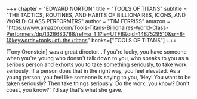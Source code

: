 +++
chapter = "EDWARD NORTON"
title = "TOOLS OF TITANS"
subtitle = "THE TACTICS, ROUTINES, AND HABITS OF BILLIONAIRES, ICONS, AND WORLD-CLASS PERFORMERS"
author = "TIM FERRISS"
amazon = "https://www.amazon.com/Tools-Titans-Billionaires-World-Class-Performers/dp/1328683788/ref=sr_1_1?ie=UTF8&qid=1487529510&sr=8-1&keywords=tools+of+the+titans"
books=["TOOLS OF TITANS"]
+++

 [Tony Orenstein] was a great director...If you're lucky, you have someone when you're young who doesn't talk down to you, who speaks to you as a serious person and exhorts you to take something seriously, to take work seriously. If a person does that in the right way, you feel elevated. As a young person, you feel like someone is saying to you, 'Hey! You want to be taken seriously? Then take things seriously. Do the work, you know? Don't coast, you know?' I'd say that's what she gave.